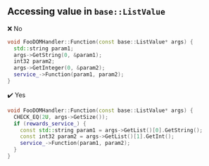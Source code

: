 ## Accessing value in `base::ListValue`

:x: No
```cpp
void FooDOMHandler::Function(const base::ListValue* args) {
  std::string param1;
  args->GetString(0, &param1);
  int32 param2;
  args->GetInteger(0, &param2);
  service_->Function(param1, param2);
}
```

:heavy_check_mark: Yes
```cpp
void FooDOMHandler::Function(const base::ListValue* args) {
  CHECK_EQ(2U, args->GetSize());
  if (rewards_service_) {
    const std::string param1 = args->GetList()[0].GetString();
    const int32 param2 = args->GetList()[1].GetInt();
    service_->Function(param1, param2);
  }
}
```